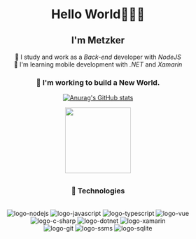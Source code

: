 <div align="center">
  <h1> Hello World🙋🏽‍♂️ </h1>
  <p>
    <h2>I'm Metzker</h2>
  </p>


 🤖 I study and work as a _Back-end_ developer with _NodeJS_
  <br>
 📱 I'm learning mobile development with _.NET_ and _Xamarin_
  <br>
  <h3>
 🚀 I'm working to build a New World.
  </h3>
  
[![Anurag's GitHub stats](https://github-readme-stats.vercel.app/api?username=SrMetzker&count_private=true&show_icons=true&theme=react)](https://github.com/SrMetzker/)

<div align="center">
  <img height="150em" src="https://github-readme-stats.vercel.app/api/top-langs/?username=SrMetzker&layout=compact&langs_count=2&show_icons=true&theme=react"/>
</div>

##

<div align="center">
  <h3>📡 Technologies</h3>

  <div style="display: inline_block"><br>
    <img src="https://img.shields.io/badge/Node.js-43853D?style=for-the-badge&logo=node.js&logoColor=white" alt="logo-nodejs"/>
    <img src="https://img.shields.io/badge/JavaScript-F7DF1E?style=for-the-badge&logo=javascript&logoColor=black" alt="logo-javascript"/>
    <img src="https://img.shields.io/badge/TypeScript-007ACC?style=for-the-badge&logo=typescript&logoColor=white" alt="logo-typescript"/>
    <img src="https://img.shields.io/badge/Vue.js-35495E?style=for-the-badge&logo=vue.js&logoColor=4FC08D" alt="logo-vue"/>
    <img src="https://img.shields.io/badge/C%23-239120?style=for-the-badge&logo=c-sharp&logoColor=white" alt="logo-c-sharp"/>
    <img src="https://img.shields.io/badge/.NET-5C2D91?style=for-the-badge&logo=.net&logoColor=white" alt="logo-dotnet"/>
    <img src="https://img.shields.io/badge/Xamarin-3498DB?style=for-the-badge&logo=xamarin&logoColor=white" alt="logo-xamarin"/>
    <br>
    <img src="https://img.shields.io/badge/GIT-E44C30?style=for-the-badge&logo=git&logoColor=white" alt="logo-git"/>
    <img src="https://img.shields.io/badge/Microsoft_SQL_Server-CC2927?style=for-the-badge&logo=microsoft-sql-server&logoColor=white" alt="logo-ssms"/>
    <img src="https://img.shields.io/badge/SQLite-07405E?style=for-the-badge&logo=sqlite&logoColor=white" alt="logo-sqlite"/>
</div>
</div>
